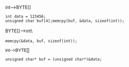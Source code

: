 int--&gt;BYTE\[\]
<div>

<div>

``` {.prettyprint .linenums .prettyprinted}
int data = 123456;
unsigned char buf[4];memcpy(buf, &data, sizeof(int));
```

</div>

<div>

<span style="line-height: 1.6;">BYTE\[\]--&gt;int</span>\

</div>

<div>

<div>

``` {.prettyprint .linenums .prettyprinted}
memcpy(&data, buf, sizeof(int));
```

</div>

<span
style="font-family: Helvetica, 'Hiragino Sans GB', 微软雅黑, 'Microsoft YaHei UI', SimSun, SimHei, arial, sans-serif; white-space: normal;">int--&gt;BYTE\[\]</span>

</div>

</div>

<div>

<div>

``` {.prettyprint .linenums .prettyprinted style=""}
unsigned char* buf = (unsigned char*)&data;
```

</div>

\
<span style="line-height: 28.8999996185303px;"></span>

</div>
